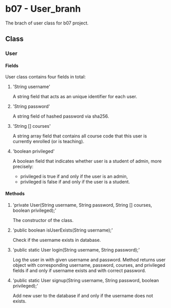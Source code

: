 # b07 - User_branh
The brach of user class for b07 project.

## Class
### User
#### Fields
User class contains four fields in total:
1. 'String username'
 
    A string field that acts as an unique identifier for each user.

3. 'String password'
 
    A string field of hashed password via sha256.
 
3. 'String [] courses'
 
    A string array field that contains all course code that this user is currently 
    enrolled (or is teaching).
 
4. 'boolean privileged'
 
    A boolean field that indicates whether user is a student of admin, more 
    precisely:
    - privileged is true if and only if the user  is an admin,
    - privileged is false if and only if the user is a student.

#### Methods
1. 'private User(String username, String password, String [] courses, boolean privileged);'
 
    The constructor of the class.
 
2. 'public boolean isUserExists(String username);'

    Check if the username exists in database.

3. 'public static User login(String username, String password);'

    Log the user in with given username and password. Method returns user
    object with corresponding username, password, courses, and privileged fields
    if and only if username exists and with correct password.

4. 'public static User signup(String username, String password, boolean privileged);'

    Add new user to the database if and only if the username does not exists.
